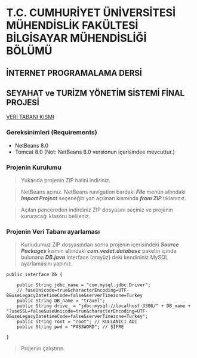 # T.C. CUMHURİYET ÜNİVERSİTESİ MÜHENDİSLİK FAKÜLTESİ BİLGİSAYAR MÜHENDİSLİĞİ BÖLÜMÜ

## İNTERNET PROGRAMALAMA DERSİ 
## SEYAHAT ve TURİZM YÖNETİM SİSTEMİ FİNAL PROJESİ

[VERİ TABANI KISMI](https://github.com/vedatonal38/Travel-and-tourism-management-system-data-base)

### Gereksinimleri (Requirements)
* NetBeans 8.0
* Tomcat 8.0 (Not: NetBeans 8.0 versionun içerisindee mevcuttur.)

### Projenin Kurulumu 
> Yukarıda projenin ZIP halini indiriniz.

> NetBeans açınız. NetBeans navigation bardaki ***File*** menün altındaki ***Import Project*** seçeneğin yan açılınan kısmında ***from ZIP*** tıklanınız.

> Açılan pencereden indirdiniz ZIP dosyasını seçiniz ve projenin kururacağı klasöru belileniz.

### Projenin Veri Tabanı ayarlaması
> Kurludumuz ZIP dosyasından sonra projenin içerisindeki ***Source Packages*** kısmın altındaki ***com.vedat.database*** paketin içinde bulunana ***DB.java*** interface (arayüz) deki kendininiz MySQL ayarlamasını yapınız.

    public interface Db {

        public String jdbc_name = "com.mysql.jdbc.Driver";
        // ?useUnicode=true&characterEncoding=UTF-8&useLegacyDatetimeCode=false&serverTimezone=Turkey
        public String DB_name = "travel";
        public String drive_ = "jdbc:mysql://localhost:3306/" + DB_name + "?useSSL=false&useUnicode=true&characterEncoding=UTF-8&useLegacyDatetimeCode=false&serverTimezone=Turkey";
        public String root = "root"; // KULLANICI ADI
        public String pwd = "PASSWORD"; // ŞİFRE

    }

> Projenin çalıştırın.
